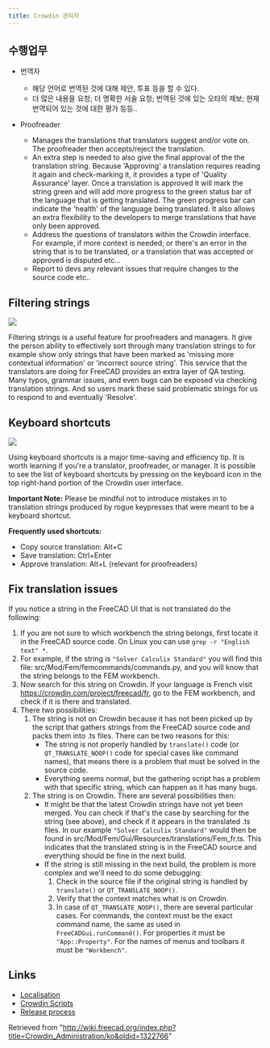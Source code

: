 ```yaml
---
title: Crowdin 관리자
---
```

## 수행업무

* 번역자
  + 해당 언어로 번역된 것에 대해 제안, 투표 등을 할 수 있다.
  + 더 많은 내용을 요청; 더 명확한 서술 요청; 번역된 것에 있는 오타의 제보; 현재 번역되어 있는 것에 대한 평가 등등..

* Proofreader
  + Manages the translations that translators suggest and/or vote on. The proofreader then accepts/reject the translation.
  + An extra step is needed to also give the final approval of the the translation string. Because 'Approving' a translation requires reading it again and check-marking it, it provides a type of 'Quality Assurance' layer. Once a translation is approved it will mark the string green and will add more progress to the green status bar of the language that is getting translated. The green progress bar can indicate the 'health' of the language being translated. It also allows an extra flexibility to the developers to merge translations that have only been approved.
  + Address the questions of translators within the Crowdin interface. For example, if more context is needed; or there's an error in the string that is to be translated, or a translation that was accepted or approved is disputed etc...
  + Report to devs any relevant issues that require changes to the source code etc..

## Filtering strings

![](/images/Crowdin_Filter_Strings.png)

Filtering strings is a useful feature for proofreaders and managers. It give the person ability to effectively sort through many translation strings to for example show only strings that have been marked as 'missing more contextual information' or 'incorrect source string'. This service that the translators are doing for FreeCAD provides an extra layer of QA testing. Many typos, grammar issues, and even bugs can be exposed via checking translation strings. And so users mark these said problematic strings for us to respond to and eventually 'Resolve'.

## Keyboard shortcuts

![](/images/Crowdin_keyboard_shortcuts.png)

Using keyboard shortcuts is a major time-saving and efficiency tip. It is worth learning if you're a translator, proofreader, or manager. It is possible to see the list of keyboard shortcuts by pressing on the keyboard icon in the top right-hand portion of the Crowdin user interface.

**Important Note:** Please be mindful not to introduce mistakes in to translation strings produced by rogue keypresses that were meant to be a keyboard shortcut.

**Frequently used shortcuts:**

* Copy source translation: Alt+C
* Save translation: Ctrl+Enter
* Approve translation: Alt+L (relevant for proofreaders)

## Fix translation issues

If you notice a string in the FreeCAD UI that is not translated do the following:

1. If you are not sure to which workbench the string belongs, first locate it in the FreeCAD source code. On Linux you can use `grep -r "English text" *`.
2. For example, if the string is `"Solver Calculix Standard"` you will find this file: src/Mod/Fem/femcommands/commands.py, and you will know that the string belongs to the FEM workbench.
3. Now search for this string on Crowdin. If your language is French visit <https://crowdin.com/project/freecad/fr>, go to the FEM workbench, and check if it is there and translated.
4. There two possibilities:
   1. The string is not on Crowdin because it has not been picked up by the script that gathers strings from the FreeCAD source code and packs them into .ts files. There can be two reasons for this:
      * The string is not properly handled by `translate()` code (or `QT_TRANSLATE_NOOP()` code for special cases like command names), that means there is a problem that must be solved in the source code.
      * Everything seems normal, but the gathering script has a problem with that specific string, which can happen as it has many bugs.
   2. The string is on Crowdin. There are several possibilities then:
      * It might be that the latest Crowdin strings have not yet been merged. You can check if that's the case by searching for the string (see above), and check if it appears in the translated .ts files. In our example `"Solver Calculix Standard"` would then be found in src/Mod/Fem/Gui/Resources/translations/Fem\_fr.ts. This indicates that the translated string is in the FreeCAD source and everything should be fine in the next build.
      * If the string is still missing in the next build, the problem is more complex and we'll need to do some debugging:
        1. Check in the source file if the original string is handled by `translate()` or `QT_TRANSLATE_NOOP()`.
        2. Verify that the context matches what is on Crowdin.
        3. In case of `QT_TRANSLATE_NOOP()`, there are several particular cases. For commands, the context must be the exact command name, the same as used in `FreeCADGui.runCommand()`. For properties it must be `"App::Property"`. For the names of menus and toolbars it must be `"Workbench"`.

## Links

* [Localisation](/Localisation "Localisation")
* [Crowdin Scripts](/Crowdin_Scripts "Crowdin Scripts")
* [Release process](/Release_process "Release process")

Retrieved from "<http://wiki.freecad.org/index.php?title=Crowdin_Administration/ko&oldid=1322766>"